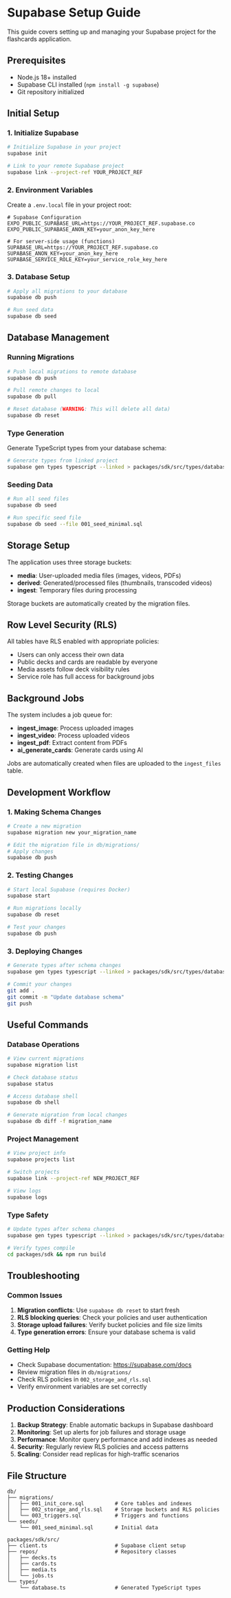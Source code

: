 # Supabase Setup Guide

This guide covers setting up and managing your Supabase project for the flashcards application.

## Prerequisites

- Node.js 18+ installed
- Supabase CLI installed (`npm install -g supabase`)
- Git repository initialized

## Initial Setup

### 1. Initialize Supabase

```bash
# Initialize Supabase in your project
supabase init

# Link to your remote Supabase project
supabase link --project-ref YOUR_PROJECT_REF
```

### 2. Environment Variables

Create a `.env.local` file in your project root:

```env
# Supabase Configuration
EXPO_PUBLIC_SUPABASE_URL=https://YOUR_PROJECT_REF.supabase.co
EXPO_PUBLIC_SUPABASE_ANON_KEY=your_anon_key_here

# For server-side usage (functions)
SUPABASE_URL=https://YOUR_PROJECT_REF.supabase.co
SUPABASE_ANON_KEY=your_anon_key_here
SUPABASE_SERVICE_ROLE_KEY=your_service_role_key_here
```

### 3. Database Setup

```bash
# Apply all migrations to your database
supabase db push

# Run seed data
supabase db seed
```

## Database Management

### Running Migrations

```bash
# Push local migrations to remote database
supabase db push

# Pull remote changes to local
supabase db pull

# Reset database (WARNING: This will delete all data)
supabase db reset
```

### Type Generation

Generate TypeScript types from your database schema:

```bash
# Generate types from linked project
supabase gen types typescript --linked > packages/sdk/src/types/database.ts
```

### Seeding Data

```bash
# Run all seed files
supabase db seed

# Run specific seed file
supabase db seed --file 001_seed_minimal.sql
```

## Storage Setup

The application uses three storage buckets:

- **media**: User-uploaded media files (images, videos, PDFs)
- **derived**: Generated/processed files (thumbnails, transcoded videos)
- **ingest**: Temporary files during processing

Storage buckets are automatically created by the migration files.

## Row Level Security (RLS)

All tables have RLS enabled with appropriate policies:

- Users can only access their own data
- Public decks and cards are readable by everyone
- Media assets follow deck visibility rules
- Service role has full access for background jobs

## Background Jobs

The system includes a job queue for:

- **ingest_image**: Process uploaded images
- **ingest_video**: Process uploaded videos  
- **ingest_pdf**: Extract content from PDFs
- **ai_generate_cards**: Generate cards using AI

Jobs are automatically created when files are uploaded to the `ingest_files` table.

## Development Workflow

### 1. Making Schema Changes

```bash
# Create a new migration
supabase migration new your_migration_name

# Edit the migration file in db/migrations/
# Apply changes
supabase db push
```

### 2. Testing Changes

```bash
# Start local Supabase (requires Docker)
supabase start

# Run migrations locally
supabase db reset

# Test your changes
supabase db push
```

### 3. Deploying Changes

```bash
# Generate types after schema changes
supabase gen types typescript --linked > packages/sdk/src/types/database.ts

# Commit your changes
git add .
git commit -m "Update database schema"
git push
```

## Useful Commands

### Database Operations

```bash
# View current migrations
supabase migration list

# Check database status
supabase status

# Access database shell
supabase db shell

# Generate migration from local changes
supabase db diff -f migration_name
```

### Project Management

```bash
# View project info
supabase projects list

# Switch projects
supabase link --project-ref NEW_PROJECT_REF

# View logs
supabase logs
```

### Type Safety

```bash
# Update types after schema changes
supabase gen types typescript --linked > packages/sdk/src/types/database.ts

# Verify types compile
cd packages/sdk && npm run build
```

## Troubleshooting

### Common Issues

1. **Migration conflicts**: Use `supabase db reset` to start fresh
2. **RLS blocking queries**: Check your policies and user authentication
3. **Storage upload failures**: Verify bucket policies and file size limits
4. **Type generation errors**: Ensure your database schema is valid

### Getting Help

- Check Supabase documentation: https://supabase.com/docs
- Review migration files in `db/migrations/`
- Check RLS policies in `002_storage_and_rls.sql`
- Verify environment variables are set correctly

## Production Considerations

1. **Backup Strategy**: Enable automatic backups in Supabase dashboard
2. **Monitoring**: Set up alerts for job failures and storage usage
3. **Performance**: Monitor query performance and add indexes as needed
4. **Security**: Regularly review RLS policies and access patterns
5. **Scaling**: Consider read replicas for high-traffic scenarios

## File Structure

```
db/
├── migrations/
│   ├── 001_init_core.sql          # Core tables and indexes
│   ├── 002_storage_and_rls.sql    # Storage buckets and RLS policies
│   └── 003_triggers.sql           # Triggers and functions
└── seeds/
    └── 001_seed_minimal.sql       # Initial data

packages/sdk/src/
├── client.ts                      # Supabase client setup
├── repos/                         # Repository classes
│   ├── decks.ts
│   ├── cards.ts
│   ├── media.ts
│   └── jobs.ts
└── types/
    └── database.ts                # Generated TypeScript types
```
